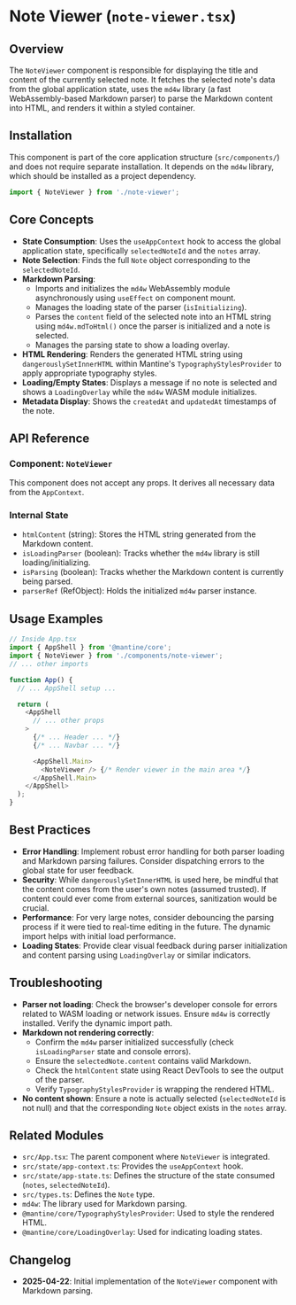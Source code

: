 # Note Viewer (`note-viewer.tsx`)

## Overview

The `NoteViewer` component is responsible for displaying the title and content of the currently selected note. It fetches the selected note's data from the global application state, uses the `md4w` library (a fast WebAssembly-based Markdown parser) to parse the Markdown content into HTML, and renders it within a styled container.

## Installation

This component is part of the core application structure (`src/components/`) and does not require separate installation. It depends on the `md4w` library, which should be installed as a project dependency.

```typescript
import { NoteViewer } from './note-viewer';
```

## Core Concepts

-   **State Consumption**: Uses the `useAppContext` hook to access the global application state, specifically `selectedNoteId` and the `notes` array.
-   **Note Selection**: Finds the full `Note` object corresponding to the `selectedNoteId`.
-   **Markdown Parsing**:
    -   Imports and initializes the `md4w` WebAssembly module asynchronously using `useEffect` on component mount.
    -   Manages the loading state of the parser (`isInitializing`).
    -   Parses the `content` field of the selected note into an HTML string using `md4w.mdToHtml()` once the parser is initialized and a note is selected.
    -   Manages the parsing state to show a loading overlay.
-   **HTML Rendering**: Renders the generated HTML string using `dangerouslySetInnerHTML` within Mantine's `TypographyStylesProvider` to apply appropriate typography styles.
-   **Loading/Empty States**: Displays a message if no note is selected and shows a `LoadingOverlay` while the `md4w` WASM module initializes.
-   **Metadata Display**: Shows the `createdAt` and `updatedAt` timestamps of the note.

## API Reference

### Component: `NoteViewer`

This component does not accept any props. It derives all necessary data from the `AppContext`.

### Internal State

-   `htmlContent` (string): Stores the HTML string generated from the Markdown content.
-   `isLoadingParser` (boolean): Tracks whether the `md4w` library is still loading/initializing.
-   `isParsing` (boolean): Tracks whether the Markdown content is currently being parsed.
-   `parserRef` (RefObject): Holds the initialized `md4w` parser instance.

## Usage Examples

```typescript
// Inside App.tsx
import { AppShell } from '@mantine/core';
import { NoteViewer } from './components/note-viewer';
// ... other imports

function App() {
  // ... AppShell setup ...

  return (
    <AppShell
      // ... other props
    >
      {/* ... Header ... */}
      {/* ... Navbar ... */}

      <AppShell.Main>
        <NoteViewer /> {/* Render viewer in the main area */}
      </AppShell.Main>
    </AppShell>
  );
}
```

## Best Practices

-   **Error Handling**: Implement robust error handling for both parser loading and Markdown parsing failures. Consider dispatching errors to the global state for user feedback.
-   **Security**: While `dangerouslySetInnerHTML` is used here, be mindful that the content comes from the user's own notes (assumed trusted). If content could ever come from external sources, sanitization would be crucial.
-   **Performance**: For very large notes, consider debouncing the parsing process if it were tied to real-time editing in the future. The dynamic import helps with initial load performance.
-   **Loading States**: Provide clear visual feedback during parser initialization and content parsing using `LoadingOverlay` or similar indicators.

## Troubleshooting

-   **Parser not loading**: Check the browser's developer console for errors related to WASM loading or network issues. Ensure `md4w` is correctly installed. Verify the dynamic import path.
-   **Markdown not rendering correctly**:
    -   Confirm the `md4w` parser initialized successfully (check `isLoadingParser` state and console errors).
    -   Ensure the `selectedNote.content` contains valid Markdown.
    -   Check the `htmlContent` state using React DevTools to see the output of the parser.
    -   Verify `TypographyStylesProvider` is wrapping the rendered HTML.
-   **No content shown**: Ensure a note is actually selected (`selectedNoteId` is not null) and that the corresponding `Note` object exists in the `notes` array.

## Related Modules

-   `src/App.tsx`: The parent component where `NoteViewer` is integrated.
-   `src/state/app-context.ts`: Provides the `useAppContext` hook.
-   `src/state/app-state.ts`: Defines the structure of the state consumed (`notes`, `selectedNoteId`).
-   `src/types.ts`: Defines the `Note` type.
-   `md4w`: The library used for Markdown parsing.
-   `@mantine/core/TypographyStylesProvider`: Used to style the rendered HTML.
-   `@mantine/core/LoadingOverlay`: Used for indicating loading states.

## Changelog

-   **2025-04-22**: Initial implementation of the `NoteViewer` component with Markdown parsing.
